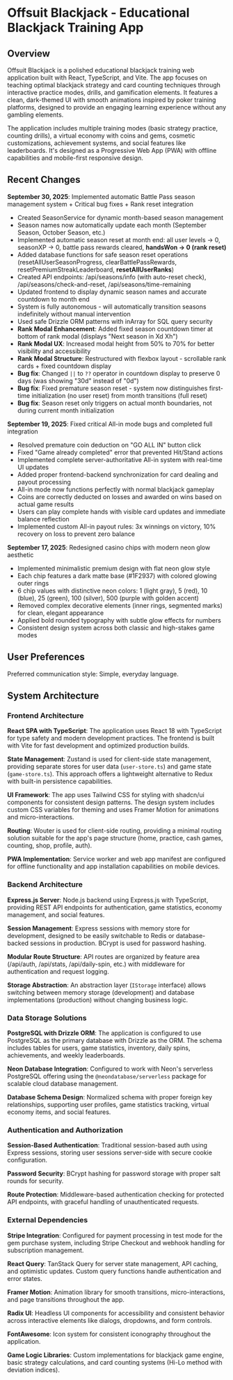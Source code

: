 # Offsuit Blackjack - Educational Blackjack Training App

## Overview

Offsuit Blackjack is a polished educational blackjack training web application built with React, TypeScript, and Vite. The app focuses on teaching optimal blackjack strategy and card counting techniques through interactive practice modes, drills, and gamification elements. It features a clean, dark-themed UI with smooth animations inspired by poker training platforms, designed to provide an engaging learning experience without any gambling elements.

The application includes multiple training modes (basic strategy practice, counting drills), a virtual economy with coins and gems, cosmetic customizations, achievement systems, and social features like leaderboards. It's designed as a Progressive Web App (PWA) with offline capabilities and mobile-first responsive design.

## Recent Changes

**September 30, 2025**: Implemented automatic Battle Pass season management system + Critical bug fixes + Rank reset integration
- Created SeasonService for dynamic month-based season management
- Season names now automatically update each month (September Season, October Season, etc.)
- Implemented automatic season reset at month end: all user levels → 0, seasonXP → 0, battle pass rewards cleared, **handsWon → 0 (rank reset)**
- Added database functions for safe season reset operations (resetAllUserSeasonProgress, clearBattlePassRewards, resetPremiumStreakLeaderboard, **resetAllUserRanks**)
- Created API endpoints: /api/seasons/info (with auto-reset check), /api/seasons/check-and-reset, /api/seasons/time-remaining
- Updated frontend to display dynamic season names and accurate countdown to month end
- System is fully autonomous - will automatically transition seasons indefinitely without manual intervention
- Used safe Drizzle ORM patterns with inArray for SQL query security
- **Rank Modal Enhancement**: Added fixed season countdown timer at bottom of rank modal (displays "Next season in Xd Xh")
- **Rank Modal UX**: Increased modal height from 50% to 70% for better visibility and accessibility
- **Rank Modal Structure**: Restructured with flexbox layout - scrollable rank cards + fixed countdown display
- **Bug fix**: Changed `||` to `??` operator in countdown display to preserve 0 days (was showing "30d" instead of "0d")
- **Bug fix**: Fixed premature season reset - system now distinguishes first-time initialization (no user reset) from month transitions (full reset)
- **Bug fix**: Season reset only triggers on actual month boundaries, not during current month initialization

**September 19, 2025**: Fixed critical All-in mode bugs and completed full integration
- Resolved premature coin deduction on "GO ALL IN" button click
- Fixed "Game already completed" error that prevented Hit/Stand actions
- Implemented complete server-authoritative All-in system with real-time UI updates
- Added proper frontend-backend synchronization for card dealing and payout processing
- All-in mode now functions perfectly with normal blackjack gameplay
- Coins are correctly deducted on losses and awarded on wins based on actual game results
- Users can play complete hands with visible card updates and immediate balance reflection
- Implemented custom All-in payout rules: 3x winnings on victory, 10% recovery on loss to prevent zero balance

**September 17, 2025**: Redesigned casino chips with modern neon glow aesthetic
- Implemented minimalistic premium design with flat neon glow style
- Each chip features a dark matte base (#1F2937) with colored glowing outer rings
- 6 chip values with distinctive neon colors: 1 (light gray), 5 (red), 10 (blue), 25 (green), 100 (silver), 500 (purple with golden accent)
- Removed complex decorative elements (inner rings, segmented marks) for clean, elegant appearance
- Applied bold rounded typography with subtle glow effects for numbers
- Consistent design system across both classic and high-stakes game modes

## User Preferences

Preferred communication style: Simple, everyday language.

## System Architecture

### Frontend Architecture

**React SPA with TypeScript**: The application uses React 18 with TypeScript for type safety and modern development practices. The frontend is built with Vite for fast development and optimized production builds.

**State Management**: Zustand is used for client-side state management, providing separate stores for user data (`user-store.ts`) and game state (`game-store.ts`). This approach offers a lightweight alternative to Redux with built-in persistence capabilities.

**UI Framework**: The app uses Tailwind CSS for styling with shadcn/ui components for consistent design patterns. The design system includes custom CSS variables for theming and uses Framer Motion for animations and micro-interactions.

**Routing**: Wouter is used for client-side routing, providing a minimal routing solution suitable for the app's page structure (home, practice, cash games, counting, shop, profile, auth).

**PWA Implementation**: Service worker and web app manifest are configured for offline functionality and app installation capabilities on mobile devices.

### Backend Architecture

**Express.js Server**: Node.js backend using Express.js with TypeScript, providing REST API endpoints for authentication, game statistics, economy management, and social features.

**Session Management**: Express sessions with memory store for development, designed to be easily switchable to Redis or database-backed sessions in production. BCrypt is used for password hashing.

**Modular Route Structure**: API routes are organized by feature area (/api/auth, /api/stats, /api/daily-spin, etc.) with middleware for authentication and request logging.

**Storage Abstraction**: An abstraction layer (`IStorage` interface) allows switching between memory storage (development) and database implementations (production) without changing business logic.

### Data Storage Solutions

**PostgreSQL with Drizzle ORM**: The application is configured to use PostgreSQL as the primary database with Drizzle as the ORM. The schema includes tables for users, game statistics, inventory, daily spins, achievements, and weekly leaderboards.

**Neon Database Integration**: Configured to work with Neon's serverless PostgreSQL offering using the `@neondatabase/serverless` package for scalable cloud database management.

**Database Schema Design**: Normalized schema with proper foreign key relationships, supporting user profiles, game statistics tracking, virtual economy items, and social features.

### Authentication and Authorization

**Session-Based Authentication**: Traditional session-based auth using Express sessions, storing user sessions server-side with secure cookie configuration.

**Password Security**: BCrypt hashing for password storage with proper salt rounds for security.

**Route Protection**: Middleware-based authentication checking for protected API endpoints, with graceful handling of unauthenticated requests.

### External Dependencies

**Stripe Integration**: Configured for payment processing in test mode for the gem purchase system, including Stripe Checkout and webhook handling for subscription management.

**React Query**: TanStack Query for server state management, API caching, and optimistic updates. Custom query functions handle authentication and error states.

**Framer Motion**: Animation library for smooth transitions, micro-interactions, and page transitions throughout the app.

**Radix UI**: Headless UI components for accessibility and consistent behavior across interactive elements like dialogs, dropdowns, and form controls.

**FontAwesome**: Icon system for consistent iconography throughout the application.

**Game Logic Libraries**: Custom implementations for blackjack game engine, basic strategy calculations, and card counting systems (Hi-Lo method with deviation indices).